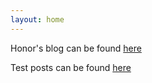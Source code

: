 ```yaml
---
layout: home
---
```


Honor's blog can be found [here](https://suzannehare.github.io/testrepo.github.io/blog_Honor.md)

Test posts can be found [here](https://suzannehare.github.io/testrepo.github.io/_posts/)
